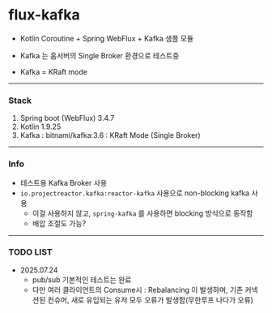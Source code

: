 # flux-kafka

- Kotlin Coroutine + Spring WebFlux + Kafka 샘플 모듈

- Kafka 는 홈서버의 Single Broker 환경으로 테스트중
- Kafka = KRaft mode


---

### Stack

1. Spring boot (WebFlux) 3.4.7
2. Kotlin 1.9.25
3. Kafka : bitnami/kafka:3.6 : KRaft Mode (Single Broker)


---

### Info 

- 테스트용 Kafka Broker 사용 
- `io.projectreactor.kafka:reactor-kafka` 사용으로 non-blocking kafka 사용
  - 이걸 사용하지 않고, `spring-kafka` 를 사용하면 blocking 방식으로 동작함
  - 배압 조절도 가능?

---
### TODO LIST 
- 2025.07.24 
  - pub/sub 기본적인 테스트는 완료 
  - 다만 여러 클라이언트의 Consume시 : Rebalancing 이 발생하며, 기존 커넥션된 컨슈머, 새로 유입되는 유저 모두 오류가 발생함(무한루프 나다가 오류) 